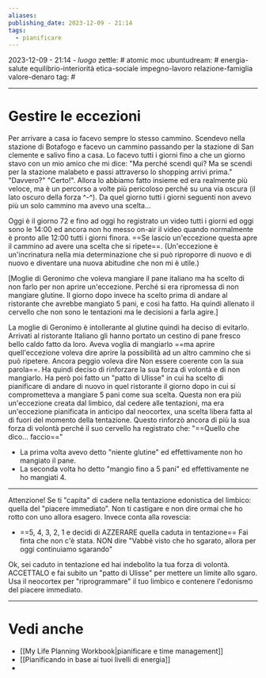 ```yaml
---
aliases: 
publishing_date: 2023-12-09 - 21:14
tags:
  - pianificare
---
```

2023-12-09 - 21:14 - *luogo*
zettle: # atomic moc
ubuntudream: # energia-salute equilibrio-interiorità etica-sociale impegno-lavoro relazione-famiglia valore-denaro 
tag: #

---
# Gestire le eccezioni

Per arrivare a casa io facevo sempre lo stesso cammino. Scendevo nella stazione di Botafogo e facevo un cammino passando per la stazione di San clemente e salivo fino a casa. Lo facevo tutti i giorni fino a che un giorno stavo con un mio amico che mi dice: "Ma perché scendi qui? Ma se scendi per la stazione malabeto e passi attraverso lo shopping arrivi prima." "Davvero?"
"Certo!". Allora lo abbiamo fatto insieme ed era realmente più veloce, ma è un percorso a volte più pericoloso perché su una via oscura (il lato oscuro della forza ^-^).
Da quel giorno tutti i giorni seguenti non avevo più un solo cammino ma avevo una scelta...

Oggi è il giorno 72 e fino ad oggi ho registrato un video tutti i giorni ed oggi sono le 14:00 ed ancora non ho messo on-air il video quando normalmente è pronto alle 12:00 tutti i giorni finora.
==Se lascio un'eccezione questa apre il cammino ad avere una scelta che si ripete==.
(Un'eccezione è un'incrinatura nella mia determinazione che si può riproporre di nuovo e di nuovo e diventare una nuova abitudine che non mi è utile.)

[Moglie di Geronimo che voleva mangiare il pane italiano ma ha scelto di non farlo per non aprire un'eccezione. Perché si era ripromessa di non mangiare glutine. Il giorno dopo invece ha scelto prima di andare al ristorante che avrebbe mangiato 5 pani, e così ha fatto. Ha quindi allenato il cervello che non sono le tentazioni ma le decisioni a farla agire.]

La moglie di Geronimo è intollerante al glutine quindi ha deciso di evitarlo. Arrivati al ristorante Italiano gli hanno portato un cestino di pane fresco bello caldo fatto da loro. Aveva voglia di mangiarlo ==ma aprire quell'eccezione voleva dire aprire la possibilità ad un altro cammino che si può ripetere. Ancora peggio voleva dire Non essere coerente con la sua parola==.
Ha quindi deciso di rinforzare la sua forza di volontà e di non mangiarlo.
Ha però poi fatto un "patto di Ulisse" in cui ha scelto di pianificare di andare di nuovo in quel ristorante il giorno dopo in cui si comprometteva a mangiare 5 pani come sua scelta.
Questa non era più un'eccezione creata dal limbico, dal cedere alle tentazioni, ma era un'eccezione pianificata in anticipo dal neocortex, una scelta libera fatta al di fuori del momento della tentazione. Questo rinforzò ancora di più la sua forza di volontà perché il suo cervello ha registrato che: "==Quello che dico... faccio=="
- La prima volta avevo detto "niente glutine" ed effettivamente non ho mangiato il pane.
- La seconda volta ho detto "mangio fino a 5 pani" ed effettivamente ne ho mangiati 4.


---
Attenzione!
Se ti "capita" di cadere nella tentazione edonistica del limbico: quella del "piacere immediato".
Non ti castigare e non dire ormai che ho rotto con uno allora esagero.
Invece conta alla rovescia:
- ==5, 4, 3, 2, 1 e decidi di AZZERARE quella caduta in tentazione==
Fai finta che non c'è stata.
NON dire "Vabbé visto che ho sgarato, allora per oggi continuiamo sgarando"

Ok, sei caduto in tentazione ed hai indebolito la tua forza di volontà.
ACCETTALO e fai subito un "patto di Ulisse" per mettere un limite allo sgaro.
Usa il neocortex per "riprogrammare" il tuo limbico e contenere l'edonismo del piacere immediato.



---
# Vedi anche
- [[My Life Planning  Workbook|pianificare e time management]]
- [[Pianificando in base ai tuoi livelli di energia]]
- 